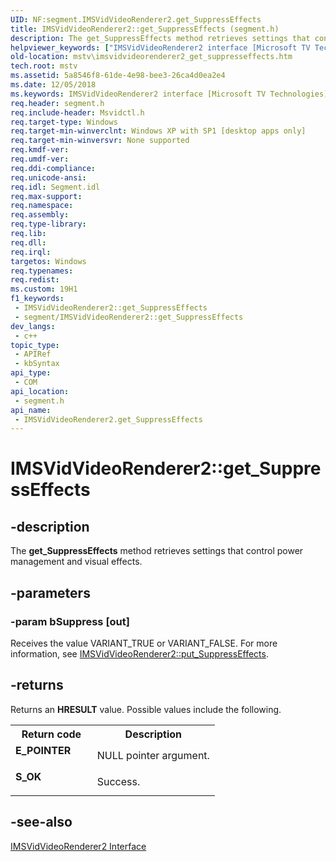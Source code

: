 ```yaml
---
UID: NF:segment.IMSVidVideoRenderer2.get_SuppressEffects
title: IMSVidVideoRenderer2::get_SuppressEffects (segment.h)
description: The get_SuppressEffects method retrieves settings that control power management and visual effects.
helpviewer_keywords: ["IMSVidVideoRenderer2 interface [Microsoft TV Technologies]","get_SuppressEffects method","IMSVidVideoRenderer2.get_SuppressEffects","IMSVidVideoRenderer2::get_SuppressEffects","IMSVidVideoRenderer2get_SuppressEffects","get_SuppressEffects","get_SuppressEffects method [Microsoft TV Technologies]","get_SuppressEffects method [Microsoft TV Technologies]","IMSVidVideoRenderer2 interface","mstv.imsvidvideorenderer2_get_suppresseffects","segment/IMSVidVideoRenderer2::get_SuppressEffects"]
old-location: mstv\imsvidvideorenderer2_get_suppresseffects.htm
tech.root: mstv
ms.assetid: 5a8546f8-61de-4e98-bee3-26ca4d0ea2e4
ms.date: 12/05/2018
ms.keywords: IMSVidVideoRenderer2 interface [Microsoft TV Technologies],get_SuppressEffects method, IMSVidVideoRenderer2.get_SuppressEffects, IMSVidVideoRenderer2::get_SuppressEffects, IMSVidVideoRenderer2get_SuppressEffects, get_SuppressEffects, get_SuppressEffects method [Microsoft TV Technologies], get_SuppressEffects method [Microsoft TV Technologies],IMSVidVideoRenderer2 interface, mstv.imsvidvideorenderer2_get_suppresseffects, segment/IMSVidVideoRenderer2::get_SuppressEffects
req.header: segment.h
req.include-header: Msvidctl.h
req.target-type: Windows
req.target-min-winverclnt: Windows XP with SP1 [desktop apps only]
req.target-min-winversvr: None supported
req.kmdf-ver: 
req.umdf-ver: 
req.ddi-compliance: 
req.unicode-ansi: 
req.idl: Segment.idl
req.max-support: 
req.namespace: 
req.assembly: 
req.type-library: 
req.lib: 
req.dll: 
req.irql: 
targetos: Windows
req.typenames: 
req.redist: 
ms.custom: 19H1
f1_keywords:
 - IMSVidVideoRenderer2::get_SuppressEffects
 - segment/IMSVidVideoRenderer2::get_SuppressEffects
dev_langs:
 - c++
topic_type:
 - APIRef
 - kbSyntax
api_type:
 - COM
api_location:
 - segment.h
api_name:
 - IMSVidVideoRenderer2.get_SuppressEffects
---
```


# IMSVidVideoRenderer2::get_SuppressEffects


## -description

The <b>get_SuppressEffects</b> method retrieves settings that control power management and visual effects.

## -parameters

### -param bSuppress [out]

Receives the value VARIANT_TRUE or VARIANT_FALSE. For more information, see <a href="https://docs.microsoft.com/windows/desktop/api/segment/nf-segment-imsvidvideorenderer2-put_suppresseffects">IMSVidVideoRenderer2::put_SuppressEffects</a>.

## -returns

Returns an <b>HRESULT</b> value. Possible values include the following.

<table>
<tr>
<th>Return code</th>
<th>Description</th>
</tr>
<tr>
<td width="40%">
<dl>
<dt><b>E_POINTER</b></dt>
</dl>
</td>
<td width="60%">
NULL pointer argument.

</td>
</tr>
<tr>
<td width="40%">
<dl>
<dt><b>S_OK</b></dt>
</dl>
</td>
<td width="60%">
Success.

</td>
</tr>
</table>

## -see-also

<a href="https://docs.microsoft.com/windows/desktop/api/segment/nn-segment-imsvidvideorenderer2">IMSVidVideoRenderer2 Interface</a>

